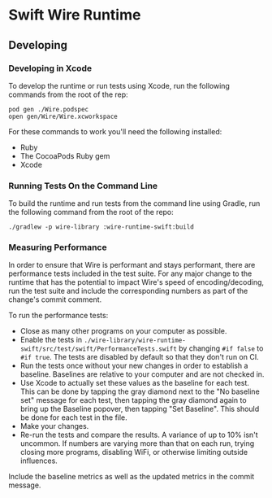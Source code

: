 # Swift Wire Runtime

## Developing

### Developing in Xcode

To develop the runtime or run tests using Xcode, run the following commands from the root of the rep:

```
pod gen ./Wire.podspec
open gen/Wire/Wire.xcworkspace
```

For these commands to work you'll need the following installed:

- Ruby
- The CocoaPods Ruby gem
- Xcode

### Running Tests On the Command Line

To build the runtime and run tests from the command line using Gradle, run the following command from the root of the repo:

```
./gradlew -p wire-library :wire-runtime-swift:build
```

### Measuring Performance

In order to ensure that Wire is performant and stays performant, there are performance tests included in the test suite. For any major change to the runtime that has the potential to impact Wire's speed of encoding/decoding, run the test suite and include the corresponding numbers as part of the change's commit comment.

To run the performance tests:

- Close as many other programs on your computer as possible.
- Enable the tests in `./wire-library/wire-runtime-swift/src/test/swift/PerformanceTests.swift` by changing `#if false` to `#if true`. The tests are disabled by default so that they don't run on CI.
- Run the tests once without your new changes in order to establish a baseline. Baselines are relative to your computer and are not checked in.
- Use Xcode to actually set these values as the baseline for each test. This can be done by tapping the gray diamond next to the "No baseline set" message for each test, then tapping the gray diamond again to bring up the Baseline popover, then tapping "Set Baseline". This should be done for each test in the file.
- Make your changes.
- Re-run the tests and compare the results. A variance of up to 10% isn't uncommon. If numbers are varying more than that on each run, trying closing more programs, disabling WiFi, or otherwise limiting outside influences.

Include the baseline metrics as well as the updated metrics in the commit message.
